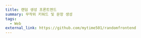 ```yaml
---
title: 랜덤 생성 프론트엔드
summary: 무작위 키워드 및 문장 생성
tags:
  - Web
external_link: https://github.com/mytime501/randomfrontend
---
```

